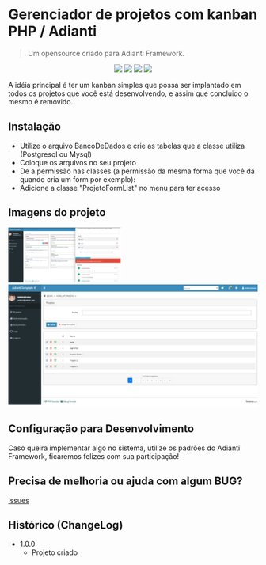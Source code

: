 
# Gerenciador de projetos com kanban  PHP / Adianti
> Um opensource criado para Adianti Framework.

<p align="center">
<img src="https://img.shields.io/badge/VERSÃO-1.0.0-green">
<img src="https://img.shields.io/badge/Licença-GNU 3.0-success">
<img src="https://img.shields.io/badge/PHP-Adianti-blue">
<img src="https://img.shields.io/badge/PHP->7.2-blueviolet">
</p>



A idéia principal é ter um kanban simples que possa ser implantado em todos os projetos que você está desenvolvendo, e assim que concluido o mesmo é removido.

## Instalação

- Utilize o arquivo BancoDeDados e crie as tabelas que a classe utiliza (Postgresql ou Mysql)
- Coloque os arquivos no seu projeto
- De a permissão nas classes (a permissão da mesma forma que você dá quando cria um form por exemplo):
- Adicione a classe "ProjetoFormList" no menu para ter acesso

## Imagens do projeto
<img src="https://github.com/andre-gasparin/AdiantiKanban/blob/master/img-exemplo/e1.png?raw=true" style="width:45%">
<img src="https://github.com/andre-gasparin/AdiantiKanban/blob/master/img-exemplo/e2.png?raw=true">

## Configuração para Desenvolvimento

Caso queira implementar algo no sistema, utilize os padrões do Adianti Framework, ficaremos felizes com sua participação!

## Precisa de melhoria ou ajuda com algum BUG?

<a href="https://github.com/andre-gasparin/AdiantiKanban/issues">issues</a>


## Histórico (ChangeLog)

* 1.0.0
    * Projeto criado


